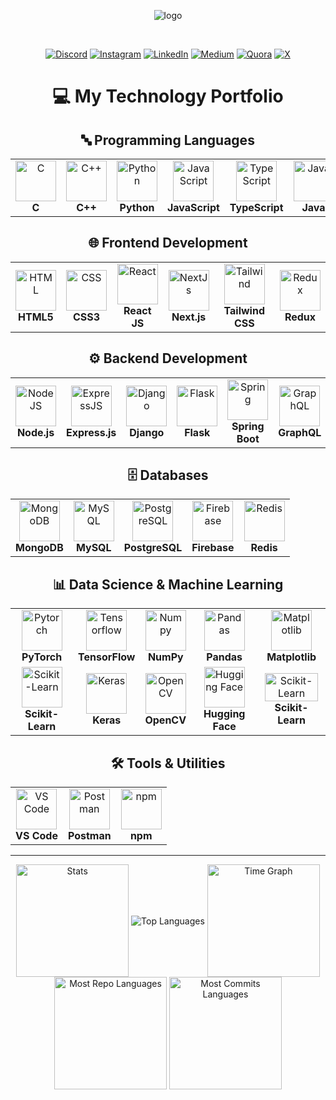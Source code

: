 <div align="center">

![logo](https://github.com/user-attachments/assets/807ccab3-9164-4160-b4c1-2079ea444d18)


<!-- 

# Hey!! This is Pavan

-->

<br>



[![Discord](https://img.shields.io/badge/Discord-%237289DA.svg?logo=discord&logoColor=white)](https://discord.gg/pavanb16)
[![Instagram](https://img.shields.io/badge/Instagram-%23E4405F.svg?logo=Instagram&logoColor=white)](https://instagram.com/pavan_b16) 
[![LinkedIn](https://img.shields.io/badge/LinkedIn-%230077B5.svg?logo=linkedin&logoColor=white)](https://linkedin.com/in/pavanb16) 
[![Medium](https://img.shields.io/badge/Medium-12100E?logo=medium&logoColor=white)](https://medium.com/@pavanb16) 
[![Quora](https://img.shields.io/badge/Quora-%23B92B27.svg?logo=Quora&logoColor=white)](https://quora.com/profile/pavanb16) 
[![X](https://img.shields.io/badge/X-black.svg?logo=X&logoColor=white)](https://x.com/pavanb16)

<!--

# 💻 Tech Stack:
![C](https://img.shields.io/badge/c-%2300599C.svg?style=for-the-badge&logo=c&logoColor=white) ![C++](https://img.shields.io/badge/c++-%2300599C.svg?style=for-the-badge&logo=c%2B%2B&logoColor=white) ![C#](https://img.shields.io/badge/c%23-%23239120.svg?style=for-the-badge&logo=csharp&logoColor=white) ![LaTeX](https://img.shields.io/badge/latex-%23008080.svg?style=for-the-badge&logo=latex&logoColor=white) ![TypeScript](https://img.shields.io/badge/typescript-%23007ACC.svg?style=for-the-badge&logo=typescript&logoColor=white) ![PowerShell](https://img.shields.io/badge/PowerShell-%235391FE.svg?style=for-the-badge&logo=powershell&logoColor=white) ![Python](https://img.shields.io/badge/python-3670A0?style=for-the-badge&logo=python&logoColor=ffdd54) ![R](https://img.shields.io/badge/r-%23276DC3.svg?style=for-the-badge&logo=r&logoColor=white) ![Rust](https://img.shields.io/badge/rust-%23000000.svg?style=for-the-badge&logo=rust&logoColor=white) ![HTML5](https://img.shields.io/badge/html5-%23E34F26.svg?style=for-the-badge&logo=html5&logoColor=white) ![Java](https://img.shields.io/badge/java-%23ED8B00.svg?style=for-the-badge&logo=openjdk&logoColor=white) ![JavaScript](https://img.shields.io/badge/javascript-%23323330.svg?style=for-the-badge&logo=javascript&logoColor=%23F7DF1E) ![Go](https://img.shields.io/badge/go-%2300ADD8.svg?style=for-the-badge&logo=go&logoColor=white) ![CSS3](https://img.shields.io/badge/css3-%231572B6.svg?style=for-the-badge&logo=css3&logoColor=white) ![Firebase](https://img.shields.io/badge/firebase-%23039BE5.svg?style=for-the-badge&logo=firebase) ![Vercel](https://img.shields.io/badge/vercel-%23000000.svg?style=for-the-badge&logo=vercel&logoColor=white) ![NodeJS](https://img.shields.io/badge/node.js-6DA55F?style=for-the-badge&logo=node.js&logoColor=white) ![Next JS](https://img.shields.io/badge/Next-black?style=for-the-badge&logo=next.js&logoColor=white) ![Flutter](https://img.shields.io/badge/Flutter-%2302569B.svg?style=for-the-badge&logo=Flutter&logoColor=white) ![Anaconda](https://img.shields.io/badge/Anaconda-%2344A833.svg?style=for-the-badge&logo=anaconda&logoColor=white) ![Django](https://img.shields.io/badge/django-%23092E20.svg?style=for-the-badge&logo=django&logoColor=white) ![Express.js](https://img.shields.io/badge/express.js-%23404d59.svg?style=for-the-badge&logo=express&logoColor=%2361DAFB) ![FastAPI](https://img.shields.io/badge/FastAPI-005571?style=for-the-badge&logo=fastapi) ![Flask](https://img.shields.io/badge/flask-%23000.svg?style=for-the-badge&logo=flask&logoColor=white) ![Bootstrap](https://img.shields.io/badge/bootstrap-%238511FA.svg?style=for-the-badge&logo=bootstrap&logoColor=white) ![Chakra](https://img.shields.io/badge/chakra-%234ED1C5.svg?style=for-the-badge&logo=chakraui&logoColor=white) ![TailwindCSS](https://img.shields.io/badge/tailwindcss-%2338B2AC.svg?style=for-the-badge&logo=tailwind-css&logoColor=white) ![DaisyUI](https://img.shields.io/badge/daisyui-5A0EF8?style=for-the-badge&logo=daisyui&logoColor=white) ![NumPy](https://img.shields.io/badge/numpy-%23013243.svg?style=for-the-badge&logo=numpy&logoColor=white) ![Pandas](https://img.shields.io/badge/pandas-%23150458.svg?style=for-the-badge&logo=pandas&logoColor=white) ![Plotly](https://img.shields.io/badge/Plotly-%233F4F75.svg?style=for-the-badge&logo=plotly&logoColor=white) ![PyTorch](https://img.shields.io/badge/PyTorch-%23EE4C2C.svg?style=for-the-badge&logo=PyTorch&logoColor=white) ![scikit-learn](https://img.shields.io/badge/scikit--learn-%23F7931E.svg?style=for-the-badge&logo=scikit-learn&logoColor=white) ![TensorFlow](https://img.shields.io/badge/TensorFlow-%23FF6F00.svg?style=for-the-badge&logo=TensorFlow&logoColor=white) ![Scipy](https://img.shields.io/badge/SciPy-%230C55A5.svg?style=for-the-badge&logo=scipy&logoColor=%white) ![Matplotlib](https://img.shields.io/badge/Matplotlib-%23ffffff.svg?style=for-the-badge&logo=Matplotlib&logoColor=black) ![Keras](https://img.shields.io/badge/Keras-%23D00000.svg?style=for-the-badge&logo=Keras&logoColor=white) ![mlflow](https://img.shields.io/badge/mlflow-%23d9ead3.svg?style=for-the-badge&logo=numpy&logoColor=blue) ![Arduino](https://img.shields.io/badge/-Arduino-00979D?style=for-the-badge&logo=Arduino&logoColor=white) ![Firebase](https://img.shields.io/badge/firebase-a08021?style=for-the-badge&logo=firebase&logoColor=ffcd34) ![MongoDB](https://img.shields.io/badge/MongoDB-%234ea94b.svg?style=for-the-badge&logo=mongodb&logoColor=white) ![MySQL](https://img.shields.io/badge/mysql-4479A1.svg?style=for-the-badge&logo=mysql&logoColor=white) ![Supabase](https://img.shields.io/badge/Supabase-3ECF8E?style=for-the-badge&logo=supabase&logoColor=white) ![SQLite](https://img.shields.io/badge/sqlite-%2307405e.svg?style=for-the-badge&logo=sqlite&logoColor=white) ![Prisma](https://img.shields.io/badge/Prisma-3982CE?style=for-the-badge&logo=Prisma&logoColor=white) ![Redis](https://img.shields.io/badge/redis-%23DD0031.svg?style=for-the-badge&logo=redis&logoColor=white) ![Postgres](https://img.shields.io/badge/postgres-%23316192.svg?style=for-the-badge&logo=postgresql&logoColor=white) ![Appwrite](https://img.shields.io/badge/Appwrite-%23FD366E.svg?style=for-the-badge&logo=appwrite&logoColor=white) ![Canva](https://img.shields.io/badge/Canva-%2300C4CC.svg?style=for-the-badge&logo=Canva&logoColor=white) ![Figma](https://img.shields.io/badge/figma-%23F24E1E.svg?style=for-the-badge&logo=figma&logoColor=white) ![Kubernetes](https://img.shields.io/badge/kubernetes-%23326ce5.svg?style=for-the-badge&logo=kubernetes&logoColor=white) ![Docker](https://img.shields.io/badge/docker-%230db7ed.svg?style=for-the-badge&logo=docker&logoColor=white) ![Postman](https://img.shields.io/badge/Postman-FF6C37?style=for-the-badge&logo=postman&logoColor=white) ![Streamlit](https://img.shields.io/badge/Streamlit-%23FE4B4B.svg?style=for-the-badge&logo=streamlit&logoColor=white) ![Spring](https://img.shields.io/badge/spring-%236DB33F.svg?style=for-the-badge&logo=spring&logoColor=white) ![React Native](https://img.shields.io/badge/react_native-%2320232a.svg?style=for-the-badge&logo=react&logoColor=%2361DAFB) ![React](https://img.shields.io/badge/react-%2320232a.svg?style=for-the-badge&logo=react&logoColor=%2361DAFB) ![Electron.js](https://img.shields.io/badge/Electron-191970?style=for-the-badge&logo=Electron&logoColor=white) ![Jenkins](https://img.shields.io/badge/jenkins-%232C5263.svg?style=for-the-badge&logo=jenkins&logoColor=white) ![Git](https://img.shields.io/badge/git-%23F05033.svg?style=for-the-badge&logo=git&logoColor=white) ![GitHub](https://img.shields.io/badge/github-%23121011.svg?style=for-the-badge&logo=github&logoColor=white) ![GitLab CI](https://img.shields.io/badge/gitlab%20CI-%23181717.svg?style=for-the-badge&logo=gitlab&logoColor=white) ![GitHub Actions](https://img.shields.io/badge/github%20actions-%232671E5.svg?style=for-the-badge&logo=githubactions&logoColor=white)


## 🏆 GitHub Trophies
![](https://github-profile-trophy.vercel.app/?username=bPavan16&theme=gruvbox&no-frame=false&no-bg=true&margin-w=4)


### 🔝 Top Contributed Repo
![](https://github-contributor-stats.vercel.app/api?username=bPavan16&limit=5&theme=great-gatsby&combine_all_yearly_contributions=true)

### ✍️ Random Dev Quote
![](https://quotes-github-readme.vercel.app/api?type=horizontal&theme=dark)

-->

<!--
# ✍️ Quotes 
<div>

  <h3>
    “The problem is not the problem. The problem is your attitude about the problem” 
  </h3>
  <p>
    — <strong>Captain Jack Sparrow</strong>
  </p>
  
  <h3>
    "What are your choices when someone puts a gun to your head?"
    <br/>
    "You take the gun, or you pull out a bigger one. Or, you call their bluff. Or, you do any one of a hundred and forty six other things."
  </h3>
  <p>
    — <strong>Harvey Specter</strong>
  </p>
  
</div>
-->

<!---

<h1 align="center">💻 My Tech Stack:</h1>
<table align="center">
<tr>
   <td align="center"><img src="https://cdn.worldvectorlogo.com/logos/c-1.svg" alt="C" width="65" height="65"/><br><b>C </b></td>
   <td align="center"><img src="https://cdn.worldvectorlogo.com/logos/c.svg" alt="C++" width="65" height="65"/><br><b>C++</b></td>
   <td align="center"><img src="https://cdn.worldvectorlogo.com/logos/python-5.svg" alt="Python" width="65" height="65"/><br><b>Python</b></td>
   <td align="center"><img src="https://cdn.worldvectorlogo.com/logos/logo-javascript.svg" alt="JavaScript" width="65" height="65"/><br><b>JavaScript</b></td>
    <td align="center"><img src="https://cdn.worldvectorlogo.com/logos/java-14.svg" alt="Java" width="65" height="65"/><br><b>Java </b></td>
</tr>
<tr>
     <td align="center" style="background:red" ><img src="https://cdn.worldvectorlogo.com/logos/mongodb-icon-1-1.svg" alt="MongoDB" width="65" height="65"/><br><b>MongoDB</b></td>
     <td align="center"><img src="https://cdn.worldvectorlogo.com/logos/express-109.svg" alt="MongoDB" width="65" height="65"/><br><b>ExpressJs</b></td>
   <td align="center"><img src="https://cdn.worldvectorlogo.com/logos/react-1.svg" alt="React" width="65" height="65"/><br><b>React JS </b></td>
   <td align="center"><img src="https://cdn.worldvectorlogo.com/logos/nodejs-icon.svg" alt="NodeJS" width="65" height="65"/><br><b>Node JS (Runtime)</b></td>
</tr>
<tr>
   <td align="center"><img src="https://cdn.worldvectorlogo.com/logos/pytorch-2.svg" alt="Pytorch" width="65" height="65"/><br><b>Pytorch</b></td>
   <td align="center"><img src="https://cdn.worldvectorlogo.com/logos/tensorflow-2.svg" alt="Tensorflow" width="65" height="65"/><br><b>Tensorflow</b></td>
    <td align="center"><img src="https://cdn.worldvectorlogo.com/logos/numpy.svg" alt="Numpy" width="65" height="65"/><br><b>Numpy</b></td>
   <td align="center"><img src="https://cdn.worldvectorlogo.com/logos/pandas.svg" alt="Pandas" width="65" height="65"/><br><b>Pandas</b></td>
  <td align="center"><img src="https://cdn.worldvectorlogo.com/logos/matplotlib-1.svg" alt="Matplotlib" width="65" height="65"/><br><b>Matplotlib</b></td>
</tr>
<tr align="center">
  <td align="center"><img src="https://cdn.worldvectorlogo.com/logos/html-1.svg" alt="HTML" width="65" height="65"/><br><b>HTML (Markup)</b></td>
  <td align="center"><img src="https://cdn.worldvectorlogo.com/logos/css-3.svg" alt="CSS" width="65" height="65"/><br><b>CSS (Stylesheet)</b></td>
  <td align="center"><img src="https://cdn.worldvectorlogo.com/logos/tailwindcss.svg" alt="Tailwind" width="65" height="65"/><br><b>Tailwind CSS</b></td>
    <td align="center"><img src="https://cdn.worldvectorlogo.com/logos/next-js.svg" alt="NextJs" width="65" height="65"/><br><b>NextJs</b></td>


</tr>
<tr>
        <td align="center"><img src="https://cdn.worldvectorlogo.com/logos/mysql-logo-pure.svg" alt="My Sql" width="65" height="65"/><br><b>My Sql(Database)</b></td>
     <td align="center"><img src="https://cdn.worldvectorlogo.com/logos/mongodb-icon-1-1.svg" alt="MongoDB" width="65" height="65"/><br><b>MongoDB (Database)</b></td>

</tr>
  
</table>

-->

<h1 align="center">💻 My Technology Portfolio</h1>

<!-- PROGRAMMING LANGUAGES -->
<h2 align="center">🔤 Programming Languages</h2>
<table align="center">
  <tr>
    <td align="center"><img src="https://cdn.worldvectorlogo.com/logos/c-1.svg" alt="C" width="65" height="65"/><br><b>C</b></td>
    <td align="center"><img src="https://cdn.worldvectorlogo.com/logos/c.svg" alt="C++" width="65" height="65"/><br><b>C++</b></td>
    <td align="center"><img src="https://cdn.worldvectorlogo.com/logos/python-5.svg" alt="Python" width="65" height="65"/><br><b>Python</b></td>
    <td align="center"><img src="https://cdn.worldvectorlogo.com/logos/logo-javascript.svg" alt="JavaScript" width="65" height="65"/><br><b>JavaScript</b></td>
    <td align="center"><img src="https://cdn.worldvectorlogo.com/logos/typescript.svg" alt="TypeScript" width="65" height="65"/><br><b>TypeScript</b></td>
    <td align="center"><img src="https://cdn.worldvectorlogo.com/logos/java-14.svg" alt="Java" width="65" height="65"/><br><b>Java</b></td>
  </tr>
</table>

<!-- FRONTEND DEVELOPMENT -->
<h2 align="center">🌐 Frontend Development</h2>
<table align="center">
  <tr>
    <td align="center"><img src="https://cdn.worldvectorlogo.com/logos/html-1.svg" alt="HTML" width="65" height="65"/><br><b>HTML5</b></td>
    <td align="center"><img src="https://cdn.worldvectorlogo.com/logos/css-3.svg" alt="CSS" width="65" height="65"/><br><b>CSS3</b></td>
    <td align="center"><img src="https://cdn.worldvectorlogo.com/logos/react-1.svg" alt="React" width="65" height="65"/><br><b>React JS</b></td>
    <td align="center"><img src="https://cdn.worldvectorlogo.com/logos/next-js.svg" alt="NextJs" width="65" height="65"/><br><b>Next.js</b></td>
    <td align="center"><img src="https://cdn.worldvectorlogo.com/logos/tailwindcss.svg" alt="Tailwind" width="65" height="65"/><br><b>Tailwind CSS</b></td>
    <td align="center"><img src="https://cdn.worldvectorlogo.com/logos/redux.svg" alt="Redux" width="65" height="65"/><br><b>Redux</b></td>
  </tr>
 
</table>

<!-- BACKEND DEVELOPMENT -->
<h2 align="center">⚙️ Backend Development</h2>
<table align="center">
  <tr>
    <td align="center"><img src="https://cdn.worldvectorlogo.com/logos/nodejs-icon.svg" alt="NodeJS" width="65" height="65"/><br><b>Node.js</b></td>
    <td align="center"><img src="https://cdn.worldvectorlogo.com/logos/express-109.svg" alt="ExpressJS" width="65" height="65"/><br><b>Express.js</b></td>
    <td align="center"><img src="https://cdn.worldvectorlogo.com/logos/django.svg" alt="Django" width="65" height="65"/><br><b>Django</b></td>
    <td align="center"><img src="https://cdn.worldvectorlogo.com/logos/flask.svg" alt="Flask" width="65" height="65"/><br><b>Flask</b></td>
    <td align="center"><img src="https://cdn.worldvectorlogo.com/logos/spring-3.svg" alt="Spring" width="65" height="65"/><br><b>Spring Boot</b></td>
    <td align="center"><img src="https://cdn.worldvectorlogo.com/logos/graphql-logo-2.svg" alt="GraphQL" width="65" height="65"/><br><b>GraphQL</b></td>
  </tr>
</table>

<!-- DATABASES -->
<h2 align="center">🗄️ Databases</h2>
<table align="center">
  <tr>
    <td align="center"><img src="https://cdn.worldvectorlogo.com/logos/mongodb-icon-1.svg" alt="MongoDB" width="65" height="65"/><br><b>MongoDB</b></td>
    <td align="center"><img src="https://cdn.worldvectorlogo.com/logos/mysql-logo-pure.svg" alt="MySQL" width="65" height="65"/><br><b>MySQL</b></td>
    <td align="center"><img src="https://cdn.worldvectorlogo.com/logos/postgresql.svg" alt="PostgreSQL" width="65" height="65"/><br><b>PostgreSQL</b></td>
    <td align="center"><img src="https://cdn.worldvectorlogo.com/logos/firebase-1.svg" alt="Firebase" width="65" height="65"/><br><b>Firebase</b></td>
    <td align="center"><img src="https://cdn.worldvectorlogo.com/logos/redis.svg" alt="Redis" width="65" height="65"/><br><b>Redis</b></td>
  </tr>
</table>

<!-- DATA SCIENCE & MACHINE LEARNING -->
<h2 align="center">📊 Data Science & Machine Learning</h2>
<table align="center">
  <tr>
    <td align="center"><img src="https://cdn.worldvectorlogo.com/logos/pytorch-2.svg" alt="Pytorch" width="65" height="65"/><br><b>PyTorch</b></td>
    <td align="center"><img src="https://cdn.worldvectorlogo.com/logos/tensorflow-2.svg" alt="Tensorflow" width="65" height="65"/><br><b>TensorFlow</b></td>
    <td align="center"><img src="https://cdn.worldvectorlogo.com/logos/numpy.svg" alt="Numpy" width="65" height="65"/><br><b>NumPy</b></td>
    <td align="center"><img src="https://cdn.worldvectorlogo.com/logos/pandas.svg" alt="Pandas" width="65" height="65"/><br><b>Pandas</b></td>
    <td align="center"><img src="https://cdn.worldvectorlogo.com/logos/matplotlib-1.svg" alt="Matplotlib" width="65" height="65"/><br><b>Matplotlib</b></td>
  </tr>
  <tr>
    <td align="center"><img src="https://cdn.worldvectorlogo.com/logos/scikit-learn.svg" alt="Scikit-Learn" width="65" height="65"/><br><b>Scikit-Learn</b></td>
    <td align="center"><img src="https://en.m.wikipedia.org/wiki/File:Keras_logo.svg" alt="Keras" width="65" height="65"/><br><b>Keras</b></td>
    <td align="center"><img src="https://cdn.worldvectorlogo.com/logos/opencv.svg" alt="OpenCV" width="65" height="65"/><br><b>OpenCV</b></td>
    <td align="center"><img src="https://cdn.worldvectorlogo.com/logos/huggingface-2.svg" alt="Hugging Face" width="65" height="65"/><br><b>Hugging Face</b></td>
    <td align="center"><img src="https://upload.wikimedia.org/wikipedia/commons/thumb/0/05/Scikit_learn_logo_small.svg/1200px-Scikit_learn_logo_small.svg.png" alt="Scikit-Learn" width="85" height="45"/><br><b>Scikit-Learn</b></td>
  </tr>
</table>


<!-- DEVOPS & CLOUD -->
<!--
<h2 align="center">☁️ DevOps & Cloud</h2>
<table align="center">
  <tr>
    <td align="center"><img src="https://cdn.worldvectorlogo.com/logos/docker.svg" alt="Docker" width="65" height="65"/><br><b>Docker</b></td>
    <td align="center"><img src="https://cdn.worldvectorlogo.com/logos/kubernetes.svg" alt="Kubernetes" width="65" height="65"/><br><b>Kubernetes</b></td>
    <td align="center"><img src="https://cdn.worldvectorlogo.com/logos/git-icon.svg" alt="Git" width="65" height="65"/><br><b>Git</b></td>
    <td align="center"><img src="https://cdn.worldvectorlogo.com/logos/github-icon-1.svg" alt="GitHub" width="65" height="65"/><br><b>GitHub</b></td>
    <td align="center"><img src="https://cdn.worldvectorlogo.com/logos/aws-2.svg" alt="AWS" width="65" height="65"/><br><b>AWS</b></td>
  </tr>
  <tr>
    <td align="center"><img src="https://cdn.worldvectorlogo.com/logos/azure-1.svg" alt="Azure" width="65" height="65"/><br><b>Azure</b></td>
    <td align="center"><img src="https://cdn.worldvectorlogo.com/logos/google-cloud-1.svg" alt="GCP" width="65" height="65"/><br><b>Google Cloud</b></td>
    <td align="center"><img src="https://cdn.worldvectorlogo.com/logos/jenkins-1.svg" alt="Jenkins" width="65" height="65"/><br><b>Jenkins</b></td>
    <td align="center"><img src="https://cdn.worldvectorlogo.com/logos/vercel.svg" alt="Vercel" width="65" height="65"/><br><b>Vercel</b></td>
    <td align="center"><img src="https://cdn.worldvectorlogo.com/logos/netlify.svg" alt="Netlify" width="65" height="65"/><br><b>Netlify</b></td>
  </tr>
</table>
 -->


<!-- MOBILE DEVELOPMENT -->
<!--
<h2 align="center">📱 Mobile Development</h2>
<table align="center">
  <tr>
    <td align="center"><img src="https://cdn.worldvectorlogo.com/logos/react-native-1.svg" alt="React Native" width="65" height="65"/><br><b>React Native</b></td>
    <td align="center"><img src="https://cdn.worldvectorlogo.com/logos/flutter.svg" alt="Flutter" width="65" height="65"/><br><b>Flutter</b></td>
    <td align="center"><img src="https://cdn.worldvectorlogo.com/logos/android.svg" alt="Android" width="65" height="65"/><br><b>Android</b></td>
    <td align="center"><img src="https://cdn.worldvectorlogo.com/logos/swift-15.svg" alt="Swift" width="65" height="65"/><br><b>Swift</b></td>
    <td align="center"><img src="https://cdn.worldvectorlogo.com/logos/kotlin-1.svg" alt="Kotlin" width="65" height="65"/><br><b>Kotlin</b></td>
  </tr>
</table>
 -->

<!-- TOOLS & UTILITIES -->
<h2 align="center">🛠️ Tools & Utilities</h2>
<table align="center">
  <tr>
    <td align="center"><img src="https://cdn.worldvectorlogo.com/logos/visual-studio-code-1.svg" alt="VS Code" width="65" height="65"/><br><b>VS Code</b></td>
<!--     <td align="center"><img src="https://cdn.worldvectorlogo.com/logos/jira-1.svg" alt="Jira" width="65" height="65"/><br><b>Jira</b></td> -->
<!--     <td align="center"><img src="https://cdn.worldvectorlogo.com/logos/figma-5.svg" alt="Figma" width="65" height="65"/><br><b>Figma</b></td> -->
    <td align="center"><img src="https://cdn.worldvectorlogo.com/logos/postman.svg" alt="Postman" width="65" height="65"/><br><b>Postman</b></td>
    <td align="center"><img src="https://cdn.worldvectorlogo.com/logos/npm.svg" alt="npm" width="65" height="65"/><br><b>npm</b></td>
<!--     <td align="center"><img src="https://cdn.worldvectorlogo.com/logos/webpack-icon.svg" alt="Webpack" width="65" height="65"/><br><b>Webpack</b></td> -->
  </tr>
</table>

<!--

# 📊 GitHub Stats:
![](https://github-readme-stats.vercel.app/api?username=bPavan16&theme=great-gatsby&hide_border=false&include_all_commits=false&count_private=false)<br/>
![](https://github-readme-streak-stats.herokuapp.com/?user=bPavan16&theme=great-gatsby&hide_border=false)<br/>
![](https://github-readme-stats.vercel.app/api/top-langs/?username=bPavan16&theme=great-gatsby&hide_border=false&include_all_commits=false&count_private=false&layout=compact)

-->

</div>

---

<div align="center">
  <img align="center" src="http://github-profile-summary-cards.vercel.app/api/cards/stats?username=bPavan16&theme=radical" height="180em" alt="Stats"/>
  <img align="center" src="https://github-readme-stats.vercel.app/api/top-langs?username=bPavan16&hide_border=true&no-bg=true&no-frame=true&layout=compact&theme=radical&langs_count=8&hide=jupyter%20notebook,css" alt="Top Languages"/>
  
  <img align="center" src="http://github-profile-summary-cards.vercel.app/api/cards/productive-time?username=bPavan16&theme=radical&utcOffset=5.30" height="180em" alt="Time Graph"/>
    <img align="center" src="http://github-profile-summary-cards.vercel.app/api/cards/repos-per-language?username=bPavan16&theme=radical&exclude=html,CSS,Jupyter%20Notebook" height="180em" alt="Most Repo Languages"/>
  <img align="center" src="http://github-profile-summary-cards.vercel.app/api/cards/most-commit-language?username=bPavan16&theme=radical&exclude=html,CSS,Jupyter%20Notebook" height="180em" alt="Most Commits Languages"/>

</div>







